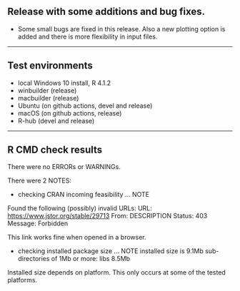 ## Release with some additions and bug fixes.

- Some small bugs are fixed in this release. Also a new plotting option is added and there is more flexibility in input files.

----

## Test environments

* local Windows 10 install, R 4.1.2
* winbuilder (release)
* macbuilder (release)
* Ubuntu (on github actions, devel and release)
* macOS (on github actions, release)
* R-hub (devel and release)

----

## R CMD check results

There were no ERRORs or WARNINGs.

There were 2 NOTES:

* checking CRAN incoming feasibility ... NOTE

Found the following (possibly) invalid URLs:
  URL: https://www.jstor.org/stable/29713
    From: DESCRIPTION
    Status: 403
    Message: Forbidden

This link works fine when opened in a browser.

* checking installed package size ... NOTE
  installed size is  9.1Mb
  sub-directories of 1Mb or more:
    libs   8.5Mb

Installed size depends on platform. This only occurs at some of the tested platforms.    
